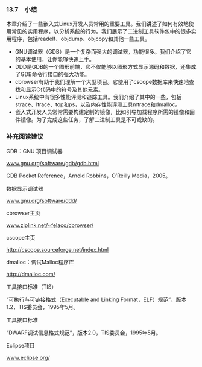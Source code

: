 ### 13.7　小结

本章介绍了一些嵌入式Linux开发人员常用的重要工具。我们讲述了如何有效地使用常见的实用程序，以分析系统的行为。我们展示了二进制工具软件包中的很多实用程序，包括readelf、objdump、objcopy和其他一些工具。

+ GNU调试器（GDB）是一个复杂而强大的调试器，功能很多。我们介绍了它的基本使用，让你能够快速上手。
+ DDD是GDB的一个图形前端，它不仅能够以图形方式显示源码和数据，还集成了GDB命令行接口的强大功能。
+ cbrowser有助于我们理解一个大型项目。它使用了cscope数据库来快速地查找和显示C代码中的符号及其他元素。
+ Linux系统中有很多性能评测和追踪工具。我们介绍了其中的一些，包括strace、ltrace、top和ps，以及内存性能评测工具mtrace和dmalloc。
+ 嵌入式开发人员常常需要构建定制的镜像，比如引导加载程序所需的镜像和固件镜像。为了完成这些任务，了解二进制工具是不可或缺的。

### 补充阅读建议

GDB：GNU 项目调试器

<a class="my_markdown" href="['http://www.gnu.org/software/gdb/gdb.html']">www.gnu.org/software/gdb/gdb.html</a>



GDB Pocket Reference，Arnold Robbins，O’Reilly Media，2005。



数据显示调试器

<a class="my_markdown" href="['http://www.gnu.org/software/ddd/']">www.gnu.org/software/ddd/</a>



cbrowser主页

<a class="my_markdown" href="['http://www.ziplink.net/~felaco/cbrowser/']">www.ziplink.net/~felaco/cbrowser/</a>



cscope主页

http://cscope.sourceforge.net/index.html



dmalloc：调试Malloc程序库

http://dmalloc.com/



工具接口标准（TIS）

“可执行与可链接格式（Executable and Linking Format，ELF）规范”，版本1.2，TIS委员会，1995年5月。



工具接口标准

“DWARF调试信息格式规范”，版本2.0，TIS委员会，1995年5月。



Eclipse项目

<a class="my_markdown" href="['http://www.eclipse.org/']">www.eclipse.org/</a>



